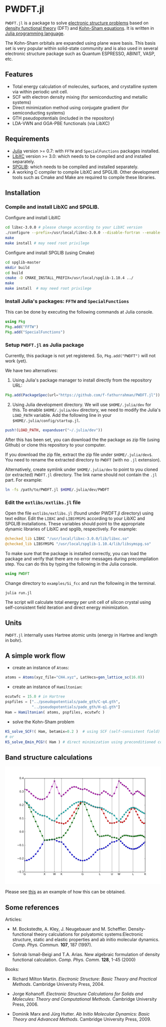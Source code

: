 # PWDFT.jl

`PWDFT.jl` is a package to solve
[electronic structure problems](https://en.wikipedia.org/wiki/Electronic_structure)
based on
[density functional theory](https://en.wikipedia.org/wiki/Density_functional_theory)
(DFT)
and [Kohn-Sham equations](https://en.wikipedia.org/wiki/Kohn%E2%80%93Sham_equations).
It is written in [Julia programming language](https://julialang.org).

The Kohn-Sham orbitals are expanded using plane wave basis. This basis set is
very popular within solid-state community and is also used in several electronic
structure package such as Quantum ESPRESSO, ABINIT, VASP, etc.

## Features

- Total energy calculation of molecules, surfaces, and crystalline system via
  within periodic unit cell.
- SCF with electron density mixing (for semiconducting and metallic systems)
- Direct minimization method using conjugate gradient (for semiconducting systems)
- GTH pseudopotentials (included in the repository)
- LDA-VWN and GGA-PBE functionals (via LibXC)

## Requirements

- [Julia](https://julialang.org/downloads) version >= 0.7:
  with `FFTW` and `SpecialFunctions` packages installed.
- [LibXC](https://gitlab.com/libxc/libxc) version >= 3.0:
  which needs to be compiled and and installed separately.
- [SPGLIB](https://github.com/atztogo/spglib): which needs to be compiled and installed
  separately.
- A working C compiler to compile LibXC and SPGLIB. Other development tools
  such as Cmake and Make are required to compile these libraries.

## Installation

### Compile and install LibXC and SPGLIB.

Configure and install LibXC

```bash
cd libxc-3.0.0 # please change according to your LibXC version
./configure --prefix=/usr/local/libxc-3.0.0 --disable-fortran --enable-shared
make
make install # may need root privilege
```

Configure and install SPGLIB (using Cmake)

```bash
cd spglib-master
mkdir build
cd build
cmake -D CMAKE_INSTALL_PREFIX=/usr/local/spglib-1.10.4 ../
make
make install  # may need root privilege
```


### Install Julia's packages: `FFTW` and `SpecialFunctions`

This can be done by executing the following commands at Julia console.

```julia
using Pkg
Pkg.add("FFTW")
Pkg.add("SpecialFunctions")
```

### Setup `PWDFT.jl` as Julia package

Currently, this package is not yet registered. So, `Pkg.add("PWDFT")` will not work (yet).

We have two alternatives:

1. Using Julia's package manager to install directly from the repository URL:

```julia
Pkg.add(PackageSpec(url="https://github.com/f-fathurrahman/PWDFT.jl"))
```

2. Using Julia development directory. We will use `$HOME/.julia/dev` for this.
   To enable `$HOME/.julia/dev` directory, we need to modify the Julia's
  `LOAD_PATH` variable. Add the following line in your
  `$HOME/.julia/config/startup.jl`.

```julia
push!(LOAD_PATH, expanduser("~/.julia/dev"))
```

  After this has been set, you can download the the package as zip file (using Github) or
  clone this repository to your computer.

  If you download the zip file, extract the zip file under
  `$HOME/.julia/dev$`. You need to rename the extracted directory
  to `PWDFT` (with no `.jl` extension).

  Alternatively, create symlink under `$HOME/.julia/dev`
  to point to you cloned (or extracted) `PWDFT.jl` directory. The link name should not
  contain the `.jl` part. For example:

```bash
ln -fs /path/to/PWDFT.jl $HOME/.julia/dev/PWDFT
```

### Edit the `extlibs/extlibs.jl` file

Open the file `extlibs/extlibs.jl` (found under PWDFT.jl directory)
using text editor. Edit the `LIBXC` and `LIBSYMSPG`
according to your LibXC and SPGLIB installations.
These variables should point to the appropriate dynamic libraries
of LibXC and spglib, respectively. For example:

```julia
@checked_lib LIBXC "/usr/local/libxc-3.0.0/lib/libxc.so"
@checked_lib LIBSYMSPG "/usr/local/spglib-1.10.4/lib/libsymspg.so"
```

To make sure that the package is installed correctly, you can load the package
and verify that there are no error messages during precompilation step.
You can do this by typing the following in the Julia console.

```julia
using PWDFT
```

Change directory to `examples/Si_fcc` and run the following in the terminal.

```
julia run.jl
```

The script will calculate total energy per unit cell of silicon crystal using
self-consistent field iteration and direct energy minimization.


## Units

`PWDFT.jl` internally uses Hartree atomic units (energy in Hartree and length in bohr).

## A simple work flow

- create an instance of `Atoms`:

```julia
atoms = Atoms(xyz_file="CH4.xyz", LatVecs=gen_lattice_sc(16.0))
```

- create an instance of `Hamiltonian`:

```julia
ecutwfc = 15.0 # in Hartree
pspfiles = ["../pseudopotentials/pade_gth/C-q4.gth",
            "../pseudopotentials/pade_gth/H-q1.gth"]
Ham = Hamiltonian( atoms, pspfiles, ecutwfc )
```

- solve the Kohn-Sham problem

```julia
KS_solve_SCF!( Ham, betamix=0.2 )  # using SCF (self-consistent field) method
# or
KS_solve_Emin_PCG!( Ham ) # direct minimization using preconditioned conjugate gradient
```

## Band structure calculations

![Band structure of silicon (fcc)](images/bands_Si_fcc.svg)

Please see
[this](examples/bands_Si_fcc/run_bands.jl) as
an example of how this can be obtained.

## Some references

Articles:

- M. Bockstedte, A. Kley, J. Neugebauer and M. Scheffler. Density-functional theory
  calculations for polyatomic systems:Electronic structure, static and elastic properties
  and ab initio molecular dynamics. *Comp. Phys. Commun.* **107**, 187 (1997).

- Sohrab Ismail-Beigi and T.A. Arias. New algebraic formulation of density functional calculation.
  *Comp. Phys. Comm.* **128**, 1-45 (2000)


Books:

- Richard Milton Martin. *Electronic Structure: Basic Theory and Practical Methods*.
  Cambridge University Press, 2004.

- Jorge Kohanoff. *Electronic Structure Calculations for Solids and Molecules:
  Theory and Computational Methods*.
  Cambridge University Press, 2006.

- Dominik Marx and Jürg Hutter. *Ab Initio Molecular Dynamics: Basic Theory and
  Advanced Methods*. Cambridge University Press, 2009.
